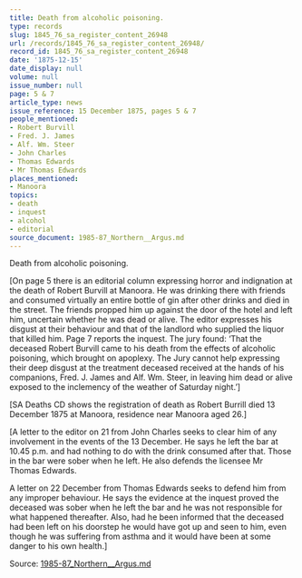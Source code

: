 ```yaml
---
title: Death from alcoholic poisoning.
type: records
slug: 1845_76_sa_register_content_26948
url: /records/1845_76_sa_register_content_26948/
record_id: 1845_76_sa_register_content_26948
date: '1875-12-15'
date_display: null
volume: null
issue_number: null
page: 5 & 7
article_type: news
issue_reference: 15 December 1875, pages 5 & 7
people_mentioned:
- Robert Burvill
- Fred. J. James
- Alf. Wm. Steer
- John Charles
- Thomas Edwards
- Mr Thomas Edwards
places_mentioned:
- Manoora
topics:
- death
- inquest
- alcohol
- editorial
source_document: 1985-87_Northern__Argus.md
---
```


Death from alcoholic poisoning.

[On page 5 there is an editorial column expressing horror and indignation at the death of Robert Burvill at Manoora.  He was drinking there with friends and consumed virtually an entire bottle of gin after other drinks and died in the street.  The friends propped him up against the door of the hotel and left him, uncertain whether he was dead or alive.  The editor expresses his disgust at their behaviour and that of the landlord who supplied the liquor that killed him.  Page 7 reports the inquest.  The jury found: ‘That the deceased Robert Burvill came to his death from the effects of alcoholic poisoning, which brought on apoplexy.  The Jury cannot help expressing their deep disgust at the treatment deceased received at the hands of his companions, Fred. J. James and Alf. Wm. Steer, in leaving him dead or alive exposed to the inclemency of the weather of Saturday night.’]

[SA Deaths CD shows the registration of death as Robert Burrill died 13 December 1875 at Manoora, residence near Manoora aged 26.]

[A letter to the editor on 21 from John Charles seeks to clear him of any involvement in the events of the 13 December.   He says he left the bar at 10.45 p.m. and had nothing to do with the drink consumed after that.  Those in the bar were sober when he left.  He also defends the licensee Mr Thomas Edwards.

A letter on 22 December from Thomas Edwards seeks to defend him from any improper behaviour.  He says the evidence at the inquest proved the deceased was sober when he left the bar and he was not responsible for what happened thereafter.  Also, had he been informed that the deceased had been left on his doorstep he would have got up and seen to him, even though he was suffering from asthma and it would have been at some danger to his own health.]

Source: [1985-87_Northern__Argus.md](/downloads/markdown/1985-87_Northern__Argus.md)
